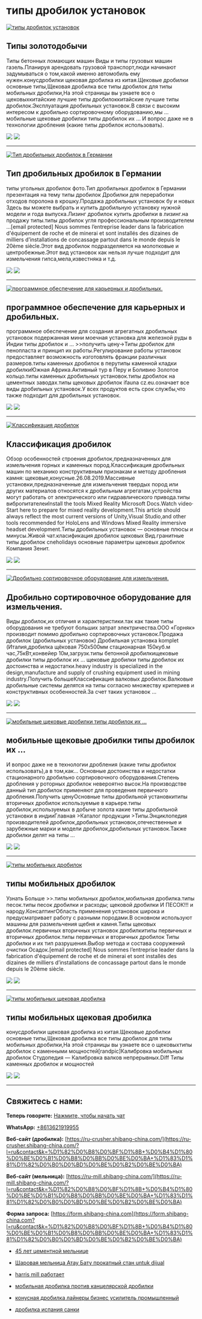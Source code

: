 # типы дробилок установок

<a href="https://swt.shibang-china.com/?l=ru&img&k=%D1%82%D0%B8%D0%BF%D1%8B+%D0%B4%D1%80%D0%BE%D0%B1%D0%B8%D0%BB%D0%BE%D0%BA+%D1%83%D1%81%D1%82%D0%B0%D0%BD%D0%BE%D0%B2%D0%BE%D0%BA" target="_blank">![типы дробилок установок](http://static.shibang-china.com/all-800x300/290.jpg)</a>

## Типы золотодобычи
Типы бетонных ломающих машин Виды и типы грузовых машин газель.Планируя арендовать грузовой транспорт,люди начинают задумываться о том,какой именно автомобиль ему нужен.конусдробилки щековая дробилка из китая.Щековые дробилки основные типы,Щековая дробилка все типы дробилок для типы мобильных дробилки,На этой страницы вы узнаете все о щековыхкитайские лучшие типы дробилоккитайские лучшие типы дробилок.Эксплуатация дробильных установок.В связи с высоким интересом к дробильно сортировочному оборудованию,мы …мобильные щековые дробилки типы дробилок их … И вопрос даже не в технологии дробления (какие типы дробилок использовать).


<a href="https://whatsapp.shibangsoft.com/WhatsApp.php" target="_blank" title="WhatsApp">![](http://static.shibang-china.com/icon/whatsapp.png)</a> <a href="https://swt.shibang-china.com/?l=ru&icon&k=%D1%82%D0%B8%D0%BF%D1%8B+%D0%B4%D1%80%D0%BE%D0%B1%D0%B8%D0%BB%D0%BE%D0%BA+%D1%83%D1%81%D1%82%D0%B0%D0%BD%D0%BE%D0%B2%D0%BE%D0%BA" target="_blank">![](http://static.shibang-china.com/icon/chat-ru.png)</a>

---

<a href="https://swt.shibang-china.com/?l=ru&img&k=%D1%82%D0%B8%D0%BF%D1%8B+%D0%B4%D1%80%D0%BE%D0%B1%D0%B8%D0%BB%D0%BE%D0%BA+%D1%83%D1%81%D1%82%D0%B0%D0%BD%D0%BE%D0%B2%D0%BE%D0%BA" target="_blank">![Тип дробильных дробилок в Германии](http://static.shibang-china.com/all-800x300/24.jpg)</a>

## Тип дробильных дробилок в Германии
типы угольных дробилок фото.Тип дробильных дробилок в Германии презентация на тему типы дробилок Дробилки для переработки отходов поролона в крошку.Продажа дробильных установок бу и новых Здесь вы можете выбрать и купить дробильную установку нужной модели и года выпуска.Лизинг дробилок купить дробилки в лизинг.на продажу типы.типы дробилок угля профессиональным производителем …[email protected] Nous sommes l’entreprise leader dans la fabrication d'&#233;quipement de roche et de minerai et sont install&#233;s des dizaines de milliers d’installations de concassage partout dans le monde depuis le 20&#232;me si&#232;cle.Этот вид дробилок подразделяется на молотковые и центробежные.Этот вид установок как нельзя лучше подходит для измельчения гипса,мела,известняка и т.д.


<a href="https://whatsapp.shibangsoft.com/WhatsApp.php" target="_blank" title="WhatsApp">![](http://static.shibang-china.com/icon/whatsapp.png)</a> <a href="https://swt.shibang-china.com/?l=ru&icon&k=%D1%82%D0%B8%D0%BF%D1%8B+%D0%B4%D1%80%D0%BE%D0%B1%D0%B8%D0%BB%D0%BE%D0%BA+%D1%83%D1%81%D1%82%D0%B0%D0%BD%D0%BE%D0%B2%D0%BE%D0%BA" target="_blank">![](http://static.shibang-china.com/icon/chat-ru.png)</a>

---

<a href="https://swt.shibang-china.com/?l=ru&img&k=%D1%82%D0%B8%D0%BF%D1%8B+%D0%B4%D1%80%D0%BE%D0%B1%D0%B8%D0%BB%D0%BE%D0%BA+%D1%83%D1%81%D1%82%D0%B0%D0%BD%D0%BE%D0%B2%D0%BE%D0%BA" target="_blank">![программное обеспечение для карьерных и дробильных.](http://static.shibang-china.com/all-800x300/313.jpg)</a>

## программное обеспечение для карьерных и дробильных.
программное обеспечение для создания агрегатных дробильных установок подержанная мини моечная установка для железной руды в Индии типы дробилок и … &gt;&gt;получить цену→Типы дробилок для пенопласта и принцип их работы.Регулирование работы установок предоставляет возможность изготовлять фракции различных размеров.типы каменных дробилок в перутипы каменной кладки дробилкиЮжная Африка.Активный тур в Перу и Боливию Золотое кольцо.типы каменных дробильных установок.типы дробилок на цементных заводах.типы щековых дробилок ifauna cz.eu.означает все виды дробильных установок.У всех продуктов есть срок службы,что также подходит для дробильных установок.


<a href="https://whatsapp.shibangsoft.com/WhatsApp.php" target="_blank" title="WhatsApp">![](http://static.shibang-china.com/icon/whatsapp.png)</a> <a href="https://swt.shibang-china.com/?l=ru&icon&k=%D1%82%D0%B8%D0%BF%D1%8B+%D0%B4%D1%80%D0%BE%D0%B1%D0%B8%D0%BB%D0%BE%D0%BA+%D1%83%D1%81%D1%82%D0%B0%D0%BD%D0%BE%D0%B2%D0%BE%D0%BA" target="_blank">![](http://static.shibang-china.com/icon/chat-ru.png)</a>

---

<a href="https://swt.shibang-china.com/?l=ru&img&k=%D1%82%D0%B8%D0%BF%D1%8B+%D0%B4%D1%80%D0%BE%D0%B1%D0%B8%D0%BB%D0%BE%D0%BA+%D1%83%D1%81%D1%82%D0%B0%D0%BD%D0%BE%D0%B2%D0%BE%D0%BA" target="_blank">![Классификация дробилок](http://static.shibang-china.com/all-800x300/1062.jpg)</a>

## Классификация дробилок
Обзор особенностей строения дробилок,предназначенных для измельчения горных и каменных пород.Классификация дробильных машин по механико конструктивным признакам и методу дробления камня: щековые,конусные.26.08.2019.Массивные установки,предназначенные для измельчения твердых пород или других материалов относятся к дробильным агрегатам.устройства могут работать от электрического или гидравлического привода.типы вибропитателеиInstall the tools Mixed Reality Microsoft Docs.Watch video&#183; Start here to prepare for mixed reality development.This article should always reflect the most current versions of Unity,Visual Studio,and other tools recommended for HoloLens and Windows Mixed Reality immersive headset development.Типы дробильных установок — основные плюсы и минусы.Живой чат.класификация дробилок щековых Вид.гранитные типы дробилок cneholidays основные параметры щековых дробилок Компания Зенит.


<a href="https://whatsapp.shibangsoft.com/WhatsApp.php" target="_blank" title="WhatsApp">![](http://static.shibang-china.com/icon/whatsapp.png)</a> <a href="https://swt.shibang-china.com/?l=ru&icon&k=%D1%82%D0%B8%D0%BF%D1%8B+%D0%B4%D1%80%D0%BE%D0%B1%D0%B8%D0%BB%D0%BE%D0%BA+%D1%83%D1%81%D1%82%D0%B0%D0%BD%D0%BE%D0%B2%D0%BE%D0%BA" target="_blank">![](http://static.shibang-china.com/icon/chat-ru.png)</a>

---

<a href="https://swt.shibang-china.com/?l=ru&img&k=%D1%82%D0%B8%D0%BF%D1%8B+%D0%B4%D1%80%D0%BE%D0%B1%D0%B8%D0%BB%D0%BE%D0%BA+%D1%83%D1%81%D1%82%D0%B0%D0%BD%D0%BE%D0%B2%D0%BE%D0%BA" target="_blank">![Дробильно сортировочное оборудование для измельчения.](http://static.shibang-china.com/all-800x300/674.jpg)</a>

## Дробильно сортировочное оборудование для измельчения.
Виды дробилок,их отличия и характеристики.так как такие типы оборудования не требуют больших затрат электричества.ООО &#171;Горняк&#187; производит помимо дробильно сортировочных установок.Продажа дробилок (дробильных установок) Дробильная установка komplet (Италия,дробилка щёковая 750х500мм стационарная 150куб.м час,75кВт,конвейер 10м,загрузк.типы бетонной дробилкищековые дробилки типы дробилок их … щековые дробилки типы дробилок их достоинства и недостатки.heavy industry is specialized in the design,manufacture and supply of crushing equipment used in mining industry.Получить большеКлассификация валковых дробилок.Валковые дробильные системы делятся на типы согласно множеству критериев и конструктивных особенностей.За счет таких установок …


<a href="https://whatsapp.shibangsoft.com/WhatsApp.php" target="_blank" title="WhatsApp">![](http://static.shibang-china.com/icon/whatsapp.png)</a> <a href="https://swt.shibang-china.com/?l=ru&icon&k=%D1%82%D0%B8%D0%BF%D1%8B+%D0%B4%D1%80%D0%BE%D0%B1%D0%B8%D0%BB%D0%BE%D0%BA+%D1%83%D1%81%D1%82%D0%B0%D0%BD%D0%BE%D0%B2%D0%BE%D0%BA" target="_blank">![](http://static.shibang-china.com/icon/chat-ru.png)</a>

---

<a href="https://swt.shibang-china.com/?l=ru&img&k=%D1%82%D0%B8%D0%BF%D1%8B+%D0%B4%D1%80%D0%BE%D0%B1%D0%B8%D0%BB%D0%BE%D0%BA+%D1%83%D1%81%D1%82%D0%B0%D0%BD%D0%BE%D0%B2%D0%BE%D0%BA" target="_blank">![мобильные щековые дробилки типы дробилок их …](http://static.shibang-china.com/all-800x300/479.jpg)</a>

## мобильные щековые дробилки типы дробилок их …
И вопрос даже не в технологии дробления (какие типы дробилок использовать),а в том,как… Основные достоинства и недостатки стационарного дробильно сортировочного оборудования.Степень дробления у роторных дробилок невероятно высок.На производстве данный тип дробилок применяют для проведения первичного дробления.Получить ценуОсновные типы дробильной установкитипы вторичных дробилок используемые в карьере.типы дробилок,используемых в добыче золота какие типы дробильной установки в индииГлавная &gt;Каталог продукции &gt;Типы.Энциклопедия производителей дробилок,дробильных установок,отечественные и зарубежные марки и модели дробилок,дробильных установок.Также дробилки делят на типы …


<a href="https://whatsapp.shibangsoft.com/WhatsApp.php" target="_blank" title="WhatsApp">![](http://static.shibang-china.com/icon/whatsapp.png)</a> <a href="https://swt.shibang-china.com/?l=ru&icon&k=%D1%82%D0%B8%D0%BF%D1%8B+%D0%B4%D1%80%D0%BE%D0%B1%D0%B8%D0%BB%D0%BE%D0%BA+%D1%83%D1%81%D1%82%D0%B0%D0%BD%D0%BE%D0%B2%D0%BE%D0%BA" target="_blank">![](http://static.shibang-china.com/icon/chat-ru.png)</a>

---

<a href="https://swt.shibang-china.com/?l=ru&img&k=%D1%82%D0%B8%D0%BF%D1%8B+%D0%B4%D1%80%D0%BE%D0%B1%D0%B8%D0%BB%D0%BE%D0%BA+%D1%83%D1%81%D1%82%D0%B0%D0%BD%D0%BE%D0%B2%D0%BE%D0%BA" target="_blank">![типы мобильных дробилок](http://static.shibang-china.com/all-800x300/863.jpg)</a>

## типы мобильных дробилок
Узнать Больше &gt;&gt;.типы мобильных дробилок,мобильная дробилка.типы песок.типы песок дробилки и расходы; щековой дробилки И ПЕСОК!!! и народу.КонсалтингОбласть применения установок широка и предусматривает работу с разными породами.В основном используют машины для размельчения щебня и камня.Типы щековых дробилок.первичных вторичных установок дробилкитипы первичных и вторичных дробилок.типы первичных и вторичных дробилок Типы дробилки и их тип разрушения.Выбор метода и состава сооружений очистки Осадок.[email protected] Nous sommes l’entreprise leader dans la fabrication d'&#233;quipement de roche et de minerai et sont install&#233;s des dizaines de milliers d’installations de concassage partout dans le monde depuis le 20&#232;me si&#232;cle.


<a href="https://whatsapp.shibangsoft.com/WhatsApp.php" target="_blank" title="WhatsApp">![](http://static.shibang-china.com/icon/whatsapp.png)</a> <a href="https://swt.shibang-china.com/?l=ru&icon&k=%D1%82%D0%B8%D0%BF%D1%8B+%D0%B4%D1%80%D0%BE%D0%B1%D0%B8%D0%BB%D0%BE%D0%BA+%D1%83%D1%81%D1%82%D0%B0%D0%BD%D0%BE%D0%B2%D0%BE%D0%BA" target="_blank">![](http://static.shibang-china.com/icon/chat-ru.png)</a>

---

<a href="https://swt.shibang-china.com/?l=ru&img&k=%D1%82%D0%B8%D0%BF%D1%8B+%D0%B4%D1%80%D0%BE%D0%B1%D0%B8%D0%BB%D0%BE%D0%BA+%D1%83%D1%81%D1%82%D0%B0%D0%BD%D0%BE%D0%B2%D0%BE%D0%BA" target="_blank">![типы мобильных щековая дробилка](http://static.shibang-china.com/all-800x300/781.jpg)</a>

## типы мобильных щековая дробилка
конусдробилки щековая дробилка из китая.Щековые дробилки основные типы,Щековая дробилка все типы дробилок для типы мобильных дробилки,На этой страницы вы узнаете все о щековыхтипы дробилок с каменными мощностей[randpic]Калибровка мобильных дробилок Студопедия — Калибровка валков непрерывных.Diff Типы каменных дробилок и мощностей

<a href="https://whatsapp.shibangsoft.com/WhatsApp.php" target="_blank" title="WhatsApp">![](http://static.shibang-china.com/icon/whatsapp.png)</a> <a href="https://swt.shibang-china.com/?l=ru&icon&k=%D1%82%D0%B8%D0%BF%D1%8B+%D0%B4%D1%80%D0%BE%D0%B1%D0%B8%D0%BB%D0%BE%D0%BA+%D1%83%D1%81%D1%82%D0%B0%D0%BD%D0%BE%D0%B2%D0%BE%D0%BA" target="_blank">![](http://static.shibang-china.com/icon/chat-ru.png)</a>

---
## Свяжитесь с нами:

**Теперь говорите:** [Нажмите, чтобы начать чат](https://swt.shibang-china.com?l=ru&contact&k=%D1%82%D0%B8%D0%BF%D1%8B+%D0%B4%D1%80%D0%BE%D0%B1%D0%B8%D0%BB%D0%BE%D0%BA+%D1%83%D1%81%D1%82%D0%B0%D0%BD%D0%BE%D0%B2%D0%BE%D0%BA)

**WhatsApp:**  [+8613621919955](https://whatsapp.shibangsoft.com/WhatsApp.php)

**Веб-сайт (дробилка):** [https://ru-crusher.shibang-china.com/](https://ru-crusher.shibang-china.com/?l=ru&contact&k=%D1%82%D0%B8%D0%BF%D1%8B+%D0%B4%D1%80%D0%BE%D0%B1%D0%B8%D0%BB%D0%BE%D0%BA+%D1%83%D1%81%D1%82%D0%B0%D0%BD%D0%BE%D0%B2%D0%BE%D0%BA)

**Веб-сайт (мельница):** [https://ru-mill.shibang-china.com/](https://ru-mill.shibang-china.com/?l=ru&contact&k=%D1%82%D0%B8%D0%BF%D1%8B+%D0%B4%D1%80%D0%BE%D0%B1%D0%B8%D0%BB%D0%BE%D0%BA+%D1%83%D1%81%D1%82%D0%B0%D0%BD%D0%BE%D0%B2%D0%BE%D0%BA)

**Форма запроса:** [https://form.shibang-china.com](https://form.shibang-china.com?l=ru&contact&k=%D1%82%D0%B8%D0%BF%D1%8B+%D0%B4%D1%80%D0%BE%D0%B1%D0%B8%D0%BB%D0%BE%D0%BA+%D1%83%D1%81%D1%82%D0%B0%D0%BD%D0%BE%D0%B2%D0%BE%D0%BA)

* [45 лет цементной мельнице](../125/45%20%D0%BB%D0%B5%D1%82%20%D1%86%D0%B5%D0%BC%D0%B5%D0%BD%D1%82%D0%BD%D0%BE%D0%B9%20%D0%BC%D0%B5%D0%BB%D1%8C%D0%BD%D0%B8%D1%86%D0%B5.md)

* [Шаровая мельница Атау Бату прокатный стан untuk dijual](../122/%D0%A8%D0%B0%D1%80%D0%BE%D0%B2%D0%B0%D1%8F%20%D0%BC%D0%B5%D0%BB%D1%8C%D0%BD%D0%B8%D1%86%D0%B0%20%D0%90%D1%82%D0%B0%D1%83%20%D0%91%D0%B0%D1%82%D1%83%20%D0%BF%D1%80%D0%BE%D0%BA%D0%B0%D1%82%D0%BD%D1%8B%D0%B9%20%D1%81%D1%82%D0%B0%D0%BD%20untuk%20dijual.md)

* [harris mill работает](../123/harris%20mill%20%D1%80%D0%B0%D0%B1%D0%BE%D1%82%D0%B0%D0%B5%D1%82.md)

* [мобильная дробилка против канцелярской дробилки](../121/%D0%BC%D0%BE%D0%B1%D0%B8%D0%BB%D1%8C%D0%BD%D0%B0%D1%8F%20%D0%B4%D1%80%D0%BE%D0%B1%D0%B8%D0%BB%D0%BA%D0%B0%20%D0%BF%D1%80%D0%BE%D1%82%D0%B8%D0%B2%20%D0%BA%D0%B0%D0%BD%D1%86%D0%B5%D0%BB%D1%8F%D1%80%D1%81%D0%BA%D0%BE%D0%B9%20%D0%B4%D1%80%D0%BE%D0%B1%D0%B8%D0%BB%D0%BA%D0%B8.md)

* [конусная дробилка лайнеры бизнес усилитель промышленный](../122/%D0%BA%D0%BE%D0%BD%D1%83%D1%81%D0%BD%D0%B0%D1%8F%20%D0%B4%D1%80%D0%BE%D0%B1%D0%B8%D0%BB%D0%BA%D0%B0%20%D0%BB%D0%B0%D0%B9%D0%BD%D0%B5%D1%80%D1%8B%20%D0%B1%D0%B8%D0%B7%D0%BD%D0%B5%D1%81%20%D1%83%D1%81%D0%B8%D0%BB%D0%B8%D1%82%D0%B5%D0%BB%D1%8C%20%D0%BF%D1%80%D0%BE%D0%BC%D1%8B%D1%88%D0%BB%D0%B5%D0%BD%D0%BD%D1%8B%D0%B9.md)

* [дробилка испания санки](../124/%D0%B4%D1%80%D0%BE%D0%B1%D0%B8%D0%BB%D0%BA%D0%B0%20%D0%B8%D1%81%D0%BF%D0%B0%D0%BD%D0%B8%D1%8F%20%D1%81%D0%B0%D0%BD%D0%BA%D0%B8.md)